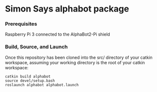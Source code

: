 # Simon Says alphabot package

### Prerequisites
Raspberry Pi 3 connected to the AlphaBot2-Pi shield

### Build, Source, and Launch
Once this repository has been cloned into the src/ directory of your catkin workspace, assuming your working directory is the root of your catkin workspace:
```
catkin build alphabot
source devel/setup.bash
roslaunch alphabot alphabot.launch
```
